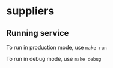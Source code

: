 # suppliers

## Running service

To run in production mode, use `make run`


To run in debug mode, use `make debug`
